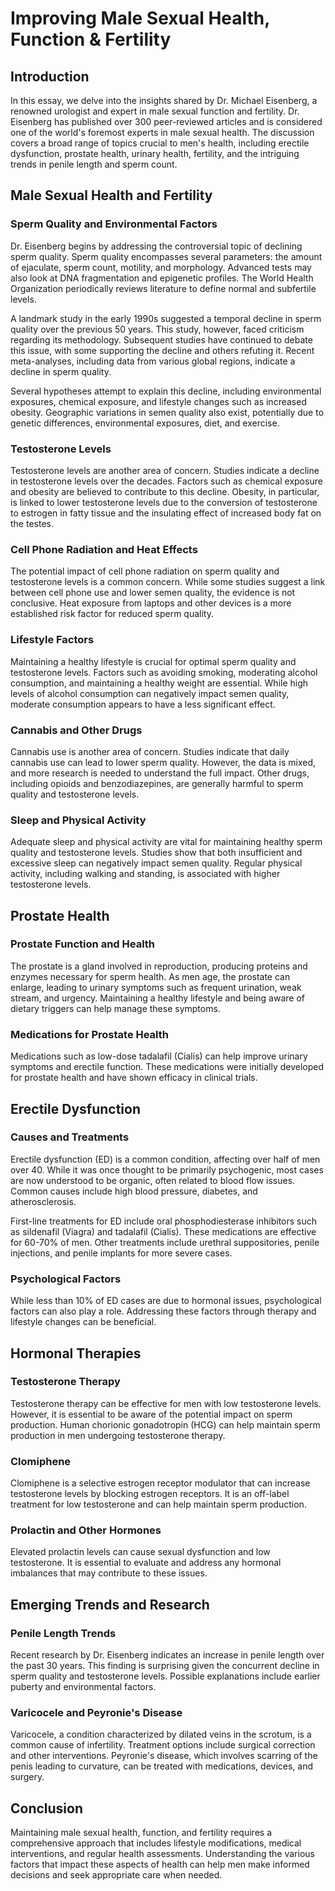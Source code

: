 # Improving Male Sexual Health, Function & Fertility

## Introduction

In this essay, we delve into the insights shared by Dr. Michael Eisenberg, a renowned urologist and expert in male sexual function and fertility. Dr. Eisenberg has published over 300 peer-reviewed articles and is considered one of the world's foremost experts in male sexual health. The discussion covers a broad range of topics crucial to men's health, including erectile dysfunction, prostate health, urinary health, fertility, and the intriguing trends in penile length and sperm count.

## Male Sexual Health and Fertility

### Sperm Quality and Environmental Factors

Dr. Eisenberg begins by addressing the controversial topic of declining sperm quality. Sperm quality encompasses several parameters: the amount of ejaculate, sperm count, motility, and morphology. Advanced tests may also look at DNA fragmentation and epigenetic profiles. The World Health Organization periodically reviews literature to define normal and subfertile levels.

A landmark study in the early 1990s suggested a temporal decline in sperm quality over the previous 50 years. This study, however, faced criticism regarding its methodology. Subsequent studies have continued to debate this issue, with some supporting the decline and others refuting it. Recent meta-analyses, including data from various global regions, indicate a decline in sperm quality.

Several hypotheses attempt to explain this decline, including environmental exposures, chemical exposure, and lifestyle changes such as increased obesity. Geographic variations in semen quality also exist, potentially due to genetic differences, environmental exposures, diet, and exercise.

### Testosterone Levels

Testosterone levels are another area of concern. Studies indicate a decline in testosterone levels over the decades. Factors such as chemical exposure and obesity are believed to contribute to this decline. Obesity, in particular, is linked to lower testosterone levels due to the conversion of testosterone to estrogen in fatty tissue and the insulating effect of increased body fat on the testes.

### Cell Phone Radiation and Heat Effects

The potential impact of cell phone radiation on sperm quality and testosterone levels is a common concern. While some studies suggest a link between cell phone use and lower semen quality, the evidence is not conclusive. Heat exposure from laptops and other devices is a more established risk factor for reduced sperm quality.

### Lifestyle Factors

Maintaining a healthy lifestyle is crucial for optimal sperm quality and testosterone levels. Factors such as avoiding smoking, moderating alcohol consumption, and maintaining a healthy weight are essential. While high levels of alcohol consumption can negatively impact semen quality, moderate consumption appears to have a less significant effect.

### Cannabis and Other Drugs

Cannabis use is another area of concern. Studies indicate that daily cannabis use can lead to lower sperm quality. However, the data is mixed, and more research is needed to understand the full impact. Other drugs, including opioids and benzodiazepines, are generally harmful to sperm quality and testosterone levels.

### Sleep and Physical Activity

Adequate sleep and physical activity are vital for maintaining healthy sperm quality and testosterone levels. Studies show that both insufficient and excessive sleep can negatively impact semen quality. Regular physical activity, including walking and standing, is associated with higher testosterone levels.

## Prostate Health

### Prostate Function and Health

The prostate is a gland involved in reproduction, producing proteins and enzymes necessary for sperm health. As men age, the prostate can enlarge, leading to urinary symptoms such as frequent urination, weak stream, and urgency. Maintaining a healthy lifestyle and being aware of dietary triggers can help manage these symptoms.

### Medications for Prostate Health

Medications such as low-dose tadalafil (Cialis) can help improve urinary symptoms and erectile function. These medications were initially developed for prostate health and have shown efficacy in clinical trials.

## Erectile Dysfunction

### Causes and Treatments

Erectile dysfunction (ED) is a common condition, affecting over half of men over 40. While it was once thought to be primarily psychogenic, most cases are now understood to be organic, often related to blood flow issues. Common causes include high blood pressure, diabetes, and atherosclerosis.

First-line treatments for ED include oral phosphodiesterase inhibitors such as sildenafil (Viagra) and tadalafil (Cialis). These medications are effective for 60-70% of men. Other treatments include urethral suppositories, penile injections, and penile implants for more severe cases.

### Psychological Factors

While less than 10% of ED cases are due to hormonal issues, psychological factors can also play a role. Addressing these factors through therapy and lifestyle changes can be beneficial.

## Hormonal Therapies

### Testosterone Therapy

Testosterone therapy can be effective for men with low testosterone levels. However, it is essential to be aware of the potential impact on sperm production. Human chorionic gonadotropin (HCG) can help maintain sperm production in men undergoing testosterone therapy.

### Clomiphene

Clomiphene is a selective estrogen receptor modulator that can increase testosterone levels by blocking estrogen receptors. It is an off-label treatment for low testosterone and can help maintain sperm production.

### Prolactin and Other Hormones

Elevated prolactin levels can cause sexual dysfunction and low testosterone. It is essential to evaluate and address any hormonal imbalances that may contribute to these issues.

## Emerging Trends and Research

### Penile Length Trends

Recent research by Dr. Eisenberg indicates an increase in penile length over the past 30 years. This finding is surprising given the concurrent decline in sperm quality and testosterone levels. Possible explanations include earlier puberty and environmental factors.

### Varicocele and Peyronie's Disease

Varicocele, a condition characterized by dilated veins in the scrotum, is a common cause of infertility. Treatment options include surgical correction and other interventions. Peyronie's disease, which involves scarring of the penis leading to curvature, can be treated with medications, devices, and surgery.

## Conclusion

Maintaining male sexual health, function, and fertility requires a comprehensive approach that includes lifestyle modifications, medical interventions, and regular health assessments. Understanding the various factors that impact these aspects of health can help men make informed decisions and seek appropriate care when needed.